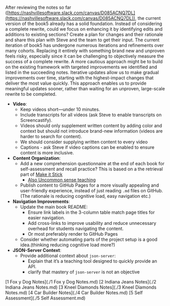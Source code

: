 After reviewing the notes so far ([https://nashvillesoftware.slack.com/canvas/D085ACNQ7DL](https://nashvillesoftware.slack.com/canvas/D085ACNQ7DL)), the current version of the book5 already has a solid foundation. Instead of considering a complete rewrite, could we focus on enhancing it by identifying edits and additions to existing sections? Create a plan for changes and  their rationale and share this plan with Steve and the team to get their input. The current iteration of book5 has undergone numerous iterations and refinements over many cohorts. Replacing it entirely with something brand new and unproven feels risky, especially since it can be challenging to objectively measure the success of a complete rewrite. A more cautious approach might be to build on the existing framework with targeted improvements we identified and listed in the succeeding notes. Iterative updates allow us to make gradual improvements over time, starting with the highest-impact changes that deliver the most value quickly. This approach enables us to provide meaningful updates sooner, rather than waiting for an unproven, large-scale rewrite to be completed.

- **Video**:
    - Keep videos short—under 10 minutes.
    - Include transcripts for all videos (ask Steve to enable transcripts on Screencastify).
    - Videos should only supplement written content by adding color and context but should not introduce brand-new information (videos are harder to search for content).
    - We should consider supplying written content to every video
    - Captions  - ask Steve if video captions can be enabled to ensure content is more inclusive.
- **Content Organization**:
    - Add a new comprehension questionnaire at the end of each book for self-assessment and recall practice? This is based on a the retrieval part of [Make it Stick](https://www.youtube.com/watch?v=mJJCfvBqlHk)
		- [Also Uncommon sense teaching](https://www.youtube.com/watch?v=MwgWnuSlybY)
    - Publish content to GitHub Pages for a more visually appealing and user-friendly experience, instead of just reading `.md` files on GitHub. (The rationale is reducing cognitive load, easy navigation etc.)
- **Navigation Improvements**:
    - Update the main book README:
        - Ensure link labels in the 3-column table match page titles for easier navigation.
        - Add cross-links to improve usability and reduce unnecessary overhead for students navigating the content. 
        - Or most preferably render to GitHub Pages 
	- Consider whether automating parts of the project setup is a good idea.(thinking reducing cognitive load more?)
- **JSON-Server Context**:
    - Provide additional context about `json-server`:
        - Explain that it’s a teaching tool designed to quickly provide an API.
        - clarify that mastery of `json-server` is not an objective



[1 Fox y Dog Notes](./1 Fox y Dog Notes.md)
[2 Indiana Jeans Notes](./2 Indiana Jeans Notes.md)
[3 Kneel Diamonds Notes](./3 Kneel Diamonds Notes.md)
[4 Car Builder Notes](./4 Car Builder Notes.md)
[5 Self Assessment](./5 Self Assessment.md)
